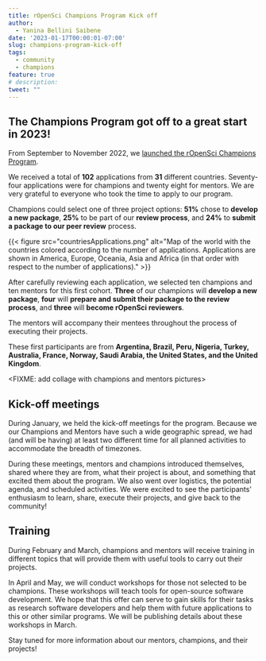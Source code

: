 ```yaml
---
title: rOpenSci Champions Program Kick off
author: 
  - Yanina Bellini Saibene
date: '2023-01-17T00:00:01-07:00'
slug: champions-program-kick-off
tags:
  - community
  - champions
feature: true  
# description: 
tweet: "" 
---
```


## The Champions Program got off to a great start in 2023!

From September to November 2022, we [launched the rOpenSci Champions Program](/champions/).

We received a total of **102** applications from **31** different countries. Seventy-four applications were for champions and twenty eight for mentors. We are very grateful to everyone who took the time to apply to our program.

Champions could select one of three project options: **51%** chose to **develop a new package**, **25%** to be part of our **review process**, and **24%** to **submit a package to our peer review** process.

{{< figure src="countriesApplications.png" alt="Map of the world with the countries colored according to the number of applications. Applications are shown in America, Europe, Oceania, Asia and Africa (in that order with respect to the number of applications)." >}}

After carefully reviewing each application, we selected ten champions and ten mentors for this first cohort.  **Three** of our champions will **develop a new package**, **four** will **prepare and submit their package to the review process**, and **three** will **become rOpenSci reviewers**.

The mentors will accompany their mentees throughout the process of executing their projects.

These first participants are from **Argentina, Brazil, Peru, Nigeria, Turkey, Australia, France, Norway, Saudi Arabia, the United States, and the United Kingdom**.


<FIXME: add collage with champions and mentors pictures>


## Kick-off meetings

During January, we held the kick-off meetings for the program. Because we our Champions and Mentors have such a wide geographic spread, we had (and will be having) at least two different time for all planned activities to accommodate the breadth of timezones.

During these meetings, mentors and champions introduced themselves, shared where they are from, what their project is about, and something that excited them about the program. We also went over logistics, the potential agenda, and scheduled activities.  We were excited to see the participants' enthusiasm to learn, share, execute their projects, and give back to the community!

## Training

During February and March, champions and mentors will receive training in different topics that will provide them with useful tools to carry out their projects.

In April and May, we will conduct workshops for those not selected to be champions. These workshops will teach tools for open-source software development.  We hope that this offer can serve to gain skills for their tasks as research software developers and help them with future applications to this or other similar programs.  We will be publishing details about these workshops in March.

Stay tuned for more information about our mentors, champions, and their projects!